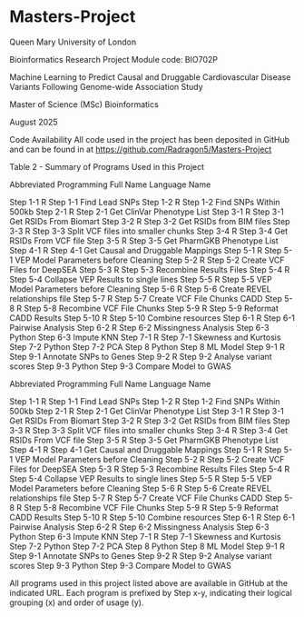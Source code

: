 # Masters-Project
Queen Mary University of London

Bioinformatics Research Project
Module code: BIO702P

Machine Learning to Predict Causal and Druggable Cardiovascular Disease Variants Following Genome-wide Association Study

Master of Science (MSc) Bioinformatics

August 2025


Code Availability
All code used in the project has been deposited in GitHub and can be found in at https://github.com/Radragon5/Masters-Project

Table 2 - Summary of Programs Used in this Project

Abbreviated	Programming	Full
Name		Language	Name

Step 1-1	R			Step 1-1 Find Lead SNPs
Step 1-2	R			Step 1-2 Find SNPs Within 500kb
Step 2-1	R			Step 2-1 Get ClinVar Phenotype List
Step 3-1	R			Step 3-1 Get RSIDs From Biomart
Step 3-2	R			Step 3-2 Get RSIDs from BIM files
Step 3-3	R			Step 3-3 Split VCF files into smaller chunks
Step 3-4	R			Step 3-4 Get RSIDs From VCF file
Step 3-5	R			Step 3-5 Get PharmGKB Phenotype List
Step 4-1	R			Step 4-1 Get Causal and Druggable Mappings
Step 5-1	R			Step 5-1 VEP Model Parameters before Cleaning
Step 5-2	R			Step 5-2 Create VCF Files for DeepSEA
Step 5-3	R			Step 5-3 Recombine Results Files
Step 5-4	R			Step 5-4 Collapse VEP Results to single lines
Step 5-5	R			Step 5-5 VEP Model Parameters before Cleaning
Step 5-6	R			Step 5-6 Create REVEL relationships file
Step 5-7	R			Step 5-7 Create VCF File Chunks CADD
Step 5-8	R			Step 5-8 Recombine VCF File Chunks
Step 5-9	R			Step 5-9 Reformat CADD Results
Step 5-10	R			Step 5-10 Combine resources
Step 6-1	R			Step 6-1 Pairwise Analysis
Step 6-2	R			Step 6-2 Missingness Analysis
Step 6-3	Python		Step 6-3 Impute KNN
Step 7-1	R			Step 7-1 Skewness and Kurtosis
Step 7-2	Python		Step 7-2 PCA
Step 8		Python		Step 8 ML Model
Step 9-1	R			Step 9-1 Annotate SNPs to Genes
Step 9-2	R			Step 9-2 Analyse variant scores
Step 9-3	Python		Step 9-3 Compare Model to GWAS

Abbreviated	Programming	Full
Name		Language	Name

Step 1-1	R			Step 1-1 Find Lead SNPs
Step 1-2	R			Step 1-2 Find SNPs Within 500kb
Step 2-1	R			Step 2-1 Get ClinVar Phenotype List
Step 3-1	R			Step 3-1 Get RSIDs From Biomart
Step 3-2	R			Step 3-2 Get RSIDs from BIM files
Step 3-3	R			Step 3-3 Split VCF files into smaller chunks
Step 3-4	R			Step 3-4 Get RSIDs From VCF file
Step 3-5	R			Step 3-5 Get PharmGKB Phenotype List
Step 4-1	R			Step 4-1 Get Causal and Druggable Mappings
Step 5-1	R			Step 5-1 VEP Model Parameters before Cleaning
Step 5-2	R			Step 5-2 Create VCF Files for DeepSEA
Step 5-3	R			Step 5-3 Recombine Results Files
Step 5-4	R			Step 5-4 Collapse VEP Results to single lines
Step 5-5	R			Step 5-5 VEP Model Parameters before Cleaning
Step 5-6	R			Step 5-6 Create REVEL relationships file
Step 5-7	R			Step 5-7 Create VCF File Chunks CADD
Step 5-8	R			Step 5-8 Recombine VCF File Chunks
Step 5-9	R			Step 5-9 Reformat CADD Results
Step 5-10	R			Step 5-10 Combine resources
Step 6-1	R			Step 6-1 Pairwise Analysis
Step 6-2	R			Step 6-2 Missingness Analysis
Step 6-3	Python		Step 6-3 Impute KNN
Step 7-1	R			Step 7-1 Skewness and Kurtosis
Step 7-2	Python		Step 7-2 PCA
Step 8		Python		Step 8 ML Model
Step 9-1	R			Step 9-1 Annotate SNPs to Genes
Step 9-2	R			Step 9-2 Analyse variant scores
Step 9-3	Python		Step 9-3 Compare Model to GWAS

All programs used in this project listed above are available in GitHub at the indicated URL. Each program is prefixed by Step x-y, indicating their logical grouping (x) and order of usage (y).
